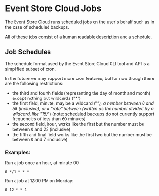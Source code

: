 # Event Store Cloud Jobs

The Event Store Cloud runs scheduled jobs on the user's behalf such as in the case of scheduled backups.

All of these jobs consist of a human readable description and a schedule.

## Job Schedules

The schedule format used by the Event Store Cloud CLI tool and API is a simplified subset of cron.

In the future we may support more cron features, but for now though there are the following restrictions:

* the third and fourth fields (representing the day of month and month) accept nothing but wildcards ("*")
* the first field, minute, may be a wildcard ("*"), a number between 0 and 59 (inclusive), or a "rate" between (written as the number divided by a wildcard, like "15/*") (note: scheduled backups do not currently support frequencies of less than 60 minutes)
* the second field, hour, works like the first but the number must be between 0 and 23 (inclusive)
* the fifth and final field works like the first two but the number must be between 0 and 7 (inclusive)

### Examples:

Run a job once an hour, at minute 00:

    0 */1 * * *

Run a job at 12:00 PM on Monday:

    0 12 * * 1

